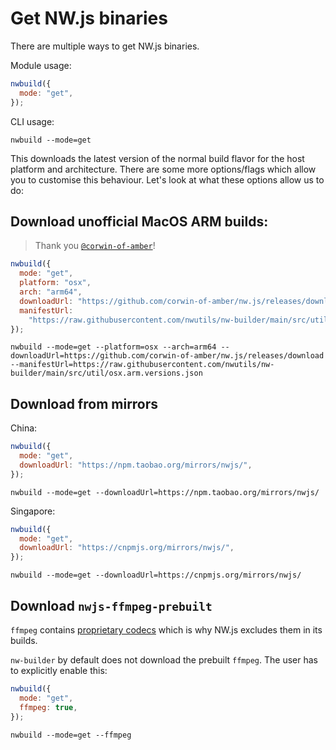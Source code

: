 # Get NW.js binaries

There are multiple ways to get NW.js binaries.

Module usage:

```javascript
nwbuild({
  mode: "get",
});
```

CLI usage:

```shell
nwbuild --mode=get
```

This downloads the latest version of the normal build flavor for the host platform and architecture. There are some more options/flags which allow you to customise this behaviour. Let's look at what these options allow us to do:

## Download unofficial MacOS ARM builds:

> Thank you [`@corwin-of-amber`](https://github.com/corwin-of-amber/)!

```javascript
nwbuild({
  mode: "get",
  platform: "osx",
  arch: "arm64",
  downloadUrl: "https://github.com/corwin-of-amber/nw.js/releases/download",
  manifestUrl:
    "https://raw.githubusercontent.com/nwutils/nw-builder/main/src/util/osx.arm.versions.json",
});
```

```shell
nwbuild --mode=get --platform=osx --arch=arm64 --downloadUrl=https://github.com/corwin-of-amber/nw.js/releases/download --manifestUrl=https://raw.githubusercontent.com/nwutils/nw-builder/main/src/util/osx.arm.versions.json
```

## Download from mirrors

China:

```javascript
nwbuild({
  mode: "get",
  downloadUrl: "https://npm.taobao.org/mirrors/nwjs/",
});
```

```shell
nwbuild --mode=get --downloadUrl=https://npm.taobao.org/mirrors/nwjs/
```

Singapore:

```javascript
nwbuild({
  mode: "get",
  downloadUrl: "https://cnpmjs.org/mirrors/nwjs/",
});
```

```shell
nwbuild --mode=get --downloadUrl=https://cnpmjs.org/mirrors/nwjs/
```

## Download `nwjs-ffmpeg-prebuilt`

`ffmpeg` contains [proprietary codecs](https://nwjs.readthedocs.io/en/latest/For%20Developers/Enable%20Proprietary%20Codecs/#get-ffmpeg-binaries-from-the-community) which is why NW.js excludes them in its builds.

`nw-builder` by default does not download the prebuilt `ffmpeg`. The user has to explicitly enable this:

```javascript
nwbuild({
  mode: "get",
  ffmpeg: true,
});
```

```shell
nwbuild --mode=get --ffmpeg
```
